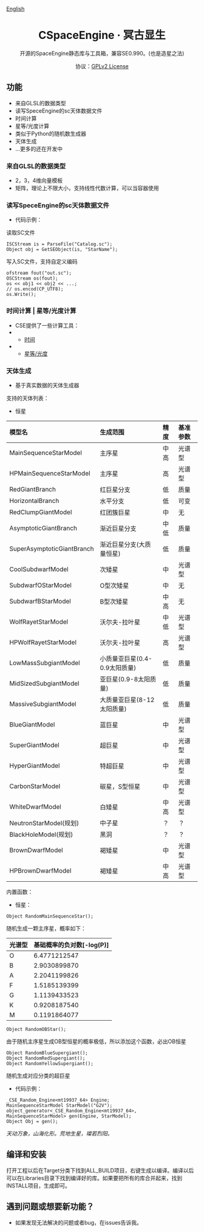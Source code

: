 ﻿[English](README.md)
<div align = "center">

# CSpaceEngine · 冥古显生

开源的SpaceEngine静态库与工具箱，兼容SE0.990。(也是造星之法)

协议：[GPLv2 License](https://www.gnu.org/licenses/old-licenses/gpl-2.0.html)

</div>

## 功能
 - 来自GLSL的数据类型
 - 读写SpeceEngine的sc天体数据文件
 - 时间计算
 - 星等/光度计算
 - 类似于Python的随机数生成器
 - 天体生成
 - ...更多的还在开发中

### 来自GLSL的数据类型
 - 2，3，4维向量模板
 - 矩阵，理论上不限大小，支持线性代数计算，可以当容器使用

### 读写SpeceEngine的sc天体数据文件
 - 代码示例：

读取SC文件
```读取SC文件
ISCStream is = ParseFile("Catalog.sc");
Object obj = GetSEObject(is, "StarName");
```

写入SC文件，支持自定义编码
```写入SC文件
ofstream fout("out.sc");
OSCStream os(fout);
os << obj1 << obj2 << ...;
// os.encod(CP_UTF8);
os.Write();
```

### 时间计算 | 星等/光度计算
 - CSE提供了一些计算工具：
 - * [时间](CSE_Core/datetime/JulianCalculator.cpp)
 - * [星等/光度](CSE_Core/lumine/StarMagLumCalculator.cpp)

### 天体生成
 - 基于真实数据的天体生成器

支持的天体列表：

 * 恒星

| 模型名 | 生成范围 | 精度 | 基准参数 |
|:------|:-----|:----|:-----|
| MainSequenceStarModel | 主序星 | 中高 | 光谱型 |
| HPMainSequenceStarModel | 主序星 | 高 | 光谱型 |
| RedGiantBranch | 红巨星分支 | 低 | 质量 |
| HorizontalBranch | 水平分支 | 低 | 可变 |
| RedClumpGiantModel | 红团簇巨星 | 中 | 无 |
| AsymptoticGiantBranch | 渐近巨星分支 | 中低 | 质量 |
| SuperAsymptoticGiantBranch | 渐近巨星分支(大质量恒星) | 低 | 质量 |
| CoolSubdwarfModel | 次矮星 | 中 | 光谱型 |
| SubdwarfOStarModel | O型次矮星 | 中 | 无 |
| SubdwarfBStarModel | B型次矮星 | 中高 | 无 |
| WolfRayetStarModel | 沃尔夫-拉叶星 | 中低 | 光谱型 |
| HPWolfRayetStarModel | 沃尔夫-拉叶星 | 高 | 光谱型 |
| LowMassSubgiantModel | 小质量亚巨星(0.4-0.9太阳质量) | 低 | 质量 |
| MidSizedSubgiantModel | 亚巨星(0.9-8太阳质量) | 低 | 质量 |
| MassiveSubgiantModel | 大质量亚巨星(8-12太阳质量) | 低 | 质量 |
| BlueGiantModel | 蓝巨星 | 中 | 光谱型 |
| SuperGiantModel | 超巨星 | 中 | 光谱型 |
| HyperGiantModel | 特超巨星 | 中 | 光谱型 |
| CarbonStarModel | 碳星，S型恒星 | 中 | 光谱型 |
| WhiteDwarfModel | 白矮星 | 中高 | 光谱型 |
| NeutronStarModel(规划) | 中子星 | ？ | ？ |
| BlackHoleModel(规划) | 黑洞 | ？ | ？ |
| BrownDwarfModel | 褐矮星 | 中 | 光谱型 |
| HPBrownDwarfModel | 褐矮星 | 中高 | 光谱型 |

内置函数：

 * 恒星：
```
Object RandomMainSequenceStar();
```
随机生成一颗主序星，概率如下：

| 光谱型 | 基础概率的负对数[-log(P)] |
|:-------|:--------|
| O | 6.4771212547 |
| B | 2.9030899870 |
| A | 2.2041199826 |
| F | 1.5185139399 |
| G | 1.1139433523 |
| K | 0.9208187540 |
| M | 0.1191864077 |

```
Object RandomOBStar();
```
由于随机主序星生成OB型恒星的概率极低，所以添加这个函数，必出OB恒星

```
Object RandomBlueSupergiant();
Object RandomRedSupergiant();
Object RandomYellowSupergiant();
```
随机生成对应分类的超巨星

 - 代码示例：
```generating
_CSE_Random_Engine<mt19937_64> Engine;
MainSequenceStarModel StarModel("G2V");
object_generator<_CSE_Random_Engine<mt19937_64>, MainSequenceStarModel> gen(Engine, StarModel);
Object Obj = gen();
```

_天动万象，山海化形。荒地生星，璨若烈阳。_

## 编译和安装
打开工程以后在Target分类下找到ALL_BUILD项目，右键生成以编译。编译以后可以在Libraries目录下找到编译好的库。如果要把所有的库合并起来，找到INSTALL项目，生成即可。

## 遇到问题或想要新功能？
 - 如果发现无法解决的问题或者bug，在issues告诉我。